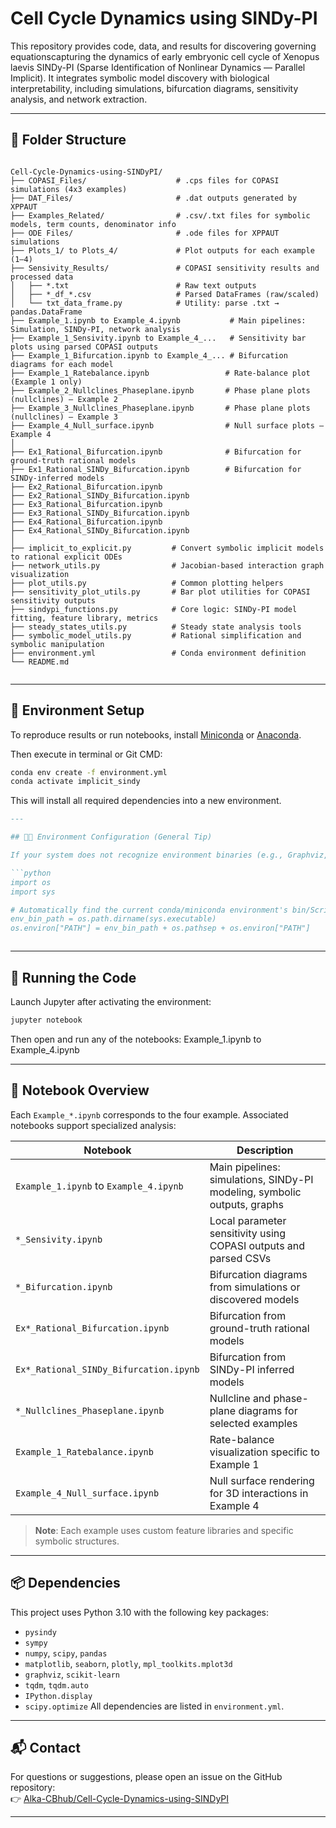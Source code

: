 # Cell Cycle Dynamics using SINDy-PI

This repository provides code, data, and results for discovering governing equationscapturing the dynamics of early embryonic cell cycle of Xenopus laevis SINDy-PI (Sparse Identification of Nonlinear Dynamics — Parallel Implicit). It integrates symbolic model discovery with biological interpretability, including simulations, bifurcation diagrams, sensitivity analysis, and network extraction.


---

## 📁 Folder Structure

<pre><code>
Cell-Cycle-Dynamics-using-SINDyPI/
├── COPASI_Files/                    # .cps files for COPASI simulations (4x3 examples)
├── DAT_Files/                       # .dat outputs generated by XPPAUT
├── Examples_Related/                # .csv/.txt files for symbolic models, term counts, denominator info
├── ODE Files/                       # .ode files for XPPAUT simulations
├── Plots_1/ to Plots_4/             # Plot outputs for each example (1–4)
├── Sensivity_Results/               # COPASI sensitivity results and processed data
│   ├── *.txt                        # Raw text outputs
│   ├── *_df_*.csv                   # Parsed DataFrames (raw/scaled)
│   └── txt_data_frame.py            # Utility: parse .txt → pandas.DataFrame
├── Example_1.ipynb to Example_4.ipynb           # Main pipelines: Simulation, SINDy-PI, network analysis
├── Example_1_Sensivity.ipynb to Example_4_...   # Sensitivity bar plots using parsed COPASI outputs
├── Example_1_Bifurcation.ipynb to Example_4_... # Bifurcation diagrams for each model
├── Example_1_Ratebalance.ipynb                 # Rate-balance plot (Example 1 only)
├── Example_2_Nullclines_Phaseplane.ipynb       # Phase plane plots (nullclines) — Example 2
├── Example_3_Nullclines_Phaseplane.ipynb       # Phase plane plots (nullclines) — Example 3
├── Example_4_Null_surface.ipynb                # Null surface plots — Example 4
│
├── Ex1_Rational_Bifurcation.ipynb              # Bifurcation for ground-truth rational models
├── Ex1_Rational_SINDy_Bifurcation.ipynb        # Bifurcation for SINDy-inferred models
├── Ex2_Rational_Bifurcation.ipynb
├── Ex2_Rational_SINDy_Bifurcation.ipynb
├── Ex3_Rational_Bifurcation.ipynb
├── Ex3_Rational_SINDy_Bifurcation.ipynb
├── Ex4_Rational_Bifurcation.ipynb
├── Ex4_Rational_SINDy_Bifurcation.ipynb
│
├── implicit_to_explicit.py         # Convert symbolic implicit models to rational explicit ODEs
├── network_utils.py                # Jacobian-based interaction graph visualization
├── plot_utils.py                   # Common plotting helpers
├── sensitivity_plot_utils.py       # Bar plot utilities for COPASI sensitivity outputs
├── sindypi_functions.py            # Core logic: SINDy-PI model fitting, feature library, metrics
├── steady_states_utils.py          # Steady state analysis tools
├── symbolic_model_utils.py         # Rational simplification and symbolic manipulation
├── environment.yml                 # Conda environment definition
└── README.md

</code></pre>

---

## 🧪 Environment Setup

To reproduce results or run notebooks, install [Miniconda](https://docs.conda.io/en/latest/miniconda.html) or [Anaconda](https://www.anaconda.com/).

Then execute in terminal or Git CMD:

```bash
conda env create -f environment.yml
conda activate implicit_sindy
```
This will install all required dependencies into a new environment.

```markdown
---

## 👩‍💻 Environment Configuration (General Tip)

If your system does not recognize environment binaries (e.g., Graphviz, `dot`, etc.), you can explicitly append your active Python environment's `bin` directory to `PATH`:

```python
import os
import sys

# Automatically find the current conda/miniconda environment's bin/Scripts path
env_bin_path = os.path.dirname(sys.executable)
os.environ["PATH"] = env_bin_path + os.pathsep + os.environ["PATH"]



```

---


## 🚀 Running the Code
Launch Jupyter after activating the environment:

```bash
jupyter notebook
```

Then open and run any of the notebooks: Example_1.ipynb to Example_4.ipynb

---

## 📓 Notebook Overview

Each `Example_*.ipynb` corresponds to the four example. Associated notebooks support specialized analysis:

| Notebook                               | Description                                                              |
| -------------------------------------- | ------------------------------------------------------------------------ |
| `Example_1.ipynb` to `Example_4.ipynb` | Main pipelines: simulations, SINDy-PI modeling, symbolic outputs, graphs |
| `*_Sensivity.ipynb`                    | Local parameter sensitivity using COPASI outputs and parsed CSVs         |
| `*_Bifurcation.ipynb`                  | Bifurcation diagrams from simulations or discovered models               |
| `Ex*_Rational_Bifurcation.ipynb`       | Bifurcation from ground-truth rational models                            |
| `Ex*_Rational_SINDy_Bifurcation.ipynb` | Bifurcation from SINDy-PI inferred models                                |
| `*_Nullclines_Phaseplane.ipynb`        | Nullcline and phase-plane diagrams for selected examples                 |
| `Example_1_Ratebalance.ipynb`          | Rate-balance visualization specific to Example 1                         |
| `Example_4_Null_surface.ipynb`         | Null surface rendering for 3D interactions in Example 4                  |

> **Note**: Each example uses custom feature libraries and specific symbolic structures.

---


## 📦 Dependencies
This project uses Python 3.10 with the following key packages:

- `pysindy`
- `sympy`
- `numpy`, `scipy`, `pandas`
- `matplotlib`, `seaborn`, `plotly`, `mpl_toolkits.mplot3d`
- `graphviz`, `scikit-learn`
- `tqdm`, `tqdm.auto`
- `IPython.display`
- `scipy.optimize`
All dependencies are listed in `environment.yml`.

---

## 📬 Contact

For questions or suggestions, please open an issue on the GitHub repository:  
👉 [Alka-CBhub/Cell-Cycle-Dynamics-using-SINDyPI](https://github.com/Alka-CBhub/Cell-Cycle-Dynamics-using-SINDyPI)

---